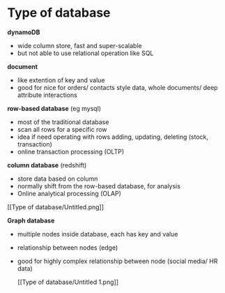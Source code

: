 # Type of database

**dynamoDB**

- wide column store, fast and super-scalable
- but not able to use relational operation like SQL

**document**

- like extention of key and value
- good for nice for orders/ contacts style data, whole documents/ deep attribute interactions

**row-based database** (eg mysql)

- most of the traditional database
- scan all rows for a specific row
- idea if need operating with rows adding, updating, deleting (stock, transaction)
- online transaction processing (OLTP)

**column database** (redshift)

- store data based on column
- normally shift from the row-based database, for analysis
- Online analytical processing (OLAP)

[[Type of database/Untitled.png]]

**Graph database**

- multiple nodes inside database, each has key and value
- relationship between nodes (edge)
- good for highly complex relationship between node (social media/ HR data)

    [[Type of database/Untitled 1.png]]
